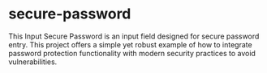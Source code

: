 # secure-password
This Input Secure Password is an input field designed for secure password entry. This project offers a simple yet robust example of how to integrate password protection functionality with modern security practices to avoid vulnerabilities.

